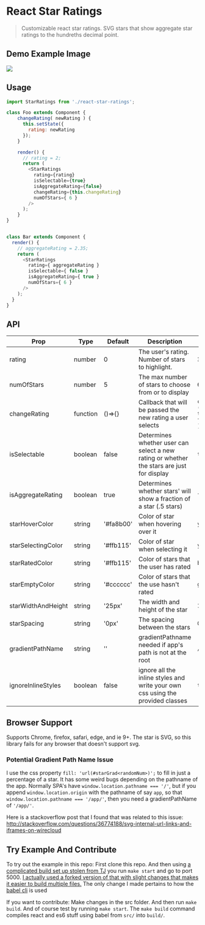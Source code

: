 # React Star Ratings

> Customizable react star ratings. SVG stars that show aggregate star ratings to the hundreths decimal point.

## Demo Example Image

![](https://user-images.githubusercontent.com/18576075/34474423-84885222-efb9-11e7-829f-27b34b00363f.gif)

## Usage

```js
import StarRatings from './react-star-ratings';

class Foo extends Component {
    changeRating( newRating ) {
      this.setState({
        rating: newRating
      });
    }

    render() {
      // rating = 2;
      return (
        <StarRatings
          rating={rating}
          isSelectable={true}
          isAggregateRating={false}
          changeRating={this.changeRating}
          numOfStars={ 6 }
        />
      );
    }
}


class Bar extends Component {
  render() {
    // aggregateRating = 2.35;
    return (
      <StarRatings
        rating={ aggregateRating }
        isSelectable={ false }
        isAggregateRating={ true }
        numOfStars={ 6 }
      />
    );
  }
}
```

## API

| Prop | Type | Default | Description | Example |
| ---- | ---- | ------- | ----------- | ------- |
| rating | number | 0 | The user's rating. Number of stars to highlight. | `3` |
| numOfStars | number | 5 | The max number of stars to choose from or to display | `6` |
| changeRating | function | ()=>{} | Callback that will be passed the new rating a user selects | `const setNewRating = (rating) => this.props.dispatch( fooActions.setRating(rating) )` |
| isSelectable | boolean | false | Determines whether user can select a new rating or whether the stars are just for display | `true` |
| isAggregateRating | boolean | true | Determines whether stars' will show a fraction of a star (.5 stars) | `false` |
| starHoverColor | string | '#fa8b00' | Color of star when hovering over it | `yellow` |
| starSelectingColor | string | '#ffb115' | Color of star when selecting it | `yellow` |
| starRatedColor | string | '#ffb115' | Color of stars that the user has rated | `black` |
| starEmptyColor | string | '#cccccc' | Color of stars that the use hasn't rated | `grey` |
| starWidthAndHeight | string | '25px' | The width and height of the star | `15px` |
| starSpacing | string | '0px' | The spacing between the stars | `0` |
| gradientPathName | string | '' | gradientPathname needed if app's path is not at the root | `/app/` |
| ignoreInlineStyles | boolean | false | ignore all the inline styles and write your own css using the provided classes | `true` | 


## Browser Support

Supports Chrome, firefox, safari, edge, and ie 9+.
The star is SVG, so this library fails for any browser that doesn't support svg.


### Potential Gradient Path Name Issue

I use the css property `fill: 'url(#starGrad<randomNum>)';` to fill in just a percentage of a star. It has some weird bugs depending on the pathname of the app. Normally SPA's have `window.location.pathname === '/'`, but if you append `window.location.origin` with the pathname of say `app`, so that `window.location.pathname === '/app/'`, then you need a gradientPathName of `'/app/'`.

Here is a stackoverflow post that I found that was related to this issue: http://stackoverflow.com/questions/36774188/svg-internal-url-links-and-iframes-on-wirecloud

## Try Example And Contribute

To try out the example in this repo: First clone this repo. And then using [a complicated build set up stolen from TJ](https://github.com/tj/react-fatigue-dev) you run `make start` and go to port 5000. [I actually used a forked version of that with slight changes that makes it easier to build multiple files.](https://github.com/ekeric13/react-fatigue-dev) The only change I made pertains to how the [babel cli](http://babeljs.io/docs/usage/cli/) is used

If you want to contribute: Make changes in the src folder. And then run `make build`. And of course test by running `make start`. 
The `make build` command compiles react and es6 stuff using babel from `src/` into `build/`.
